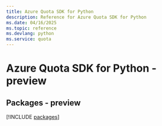 ```yaml
---
title: Azure Quota SDK for Python
description: Reference for Azure Quota SDK for Python
ms.date: 04/16/2025
ms.topic: reference
ms.devlang: python
ms.service: quota
---
```

# Azure Quota SDK for Python - preview
## Packages - preview
[!INCLUDE [packages](quota-index.md)]